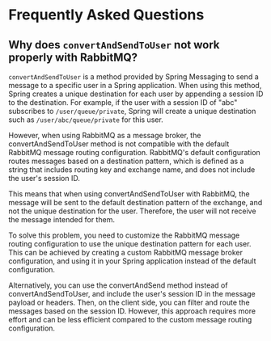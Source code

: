 # Frequently Asked Questions

## Why does `convertAndSendToUser` not work properly with RabbitMQ?

`convertAndSendToUser` is a method provided by Spring Messaging to send a message to a specific user in a Spring
application. When using this method, Spring creates a unique destination for each user by appending a session ID to the
destination. For example, if the user with a session ID of "abc" subscribes to `/user/queue/private`, Spring will create a
unique destination such as `/user/abc/queue/private` for this user.

However, when using RabbitMQ as a message broker, the convertAndSendToUser method is not compatible with the default
RabbitMQ message routing configuration. RabbitMQ's default configuration routes messages based on a destination pattern,
which is defined as a string that includes routing key and exchange name, and does not include the user's session ID.

This means that when using convertAndSendToUser with RabbitMQ, the message will be sent to the default destination
pattern of the exchange, and not the unique destination for the user. Therefore, the user will not receive the message
intended for them.

To solve this problem, you need to customize the RabbitMQ message routing configuration to use the unique destination
pattern for each user. This can be achieved by creating a custom RabbitMQ message broker configuration, and using it in
your Spring application instead of the default configuration.

Alternatively, you can use the convertAndSend method instead of convertAndSendToUser, and include the user's session ID
in the message payload or headers. Then, on the client side, you can filter and route the messages based on the session
ID. However, this approach requires more effort and can be less efficient compared to the custom message routing
configuration.